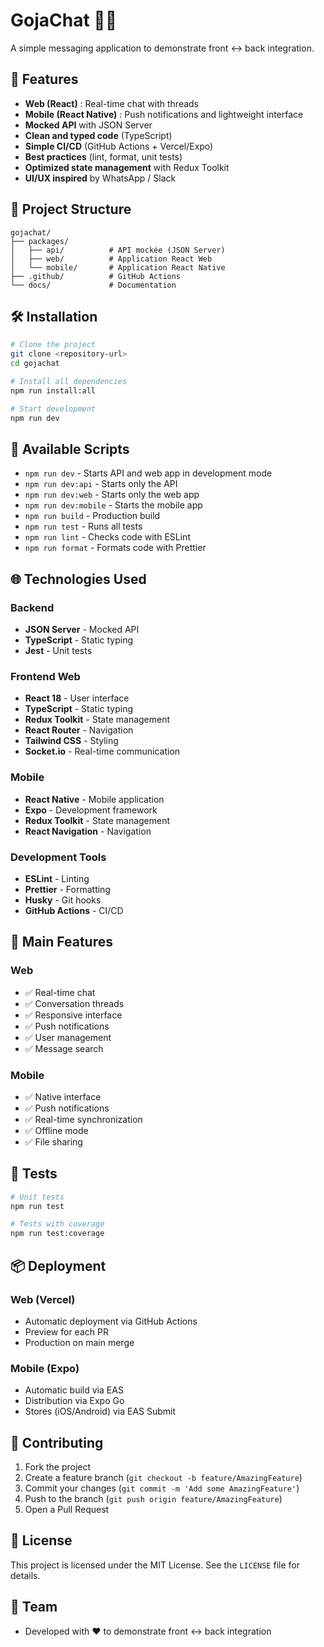# GojaChat 📱💬

A simple messaging application to demonstrate front ↔ back integration.

## 🚀 Features

- **Web (React)** : Real-time chat with threads
- **Mobile (React Native)** : Push notifications and lightweight interface
- **Mocked API** with JSON Server
- **Clean and typed code** (TypeScript)
- **Simple CI/CD** (GitHub Actions + Vercel/Expo)
- **Best practices** (lint, format, unit tests)
- **Optimized state management** with Redux Toolkit
- **UI/UX inspired** by WhatsApp / Slack

## 📁 Project Structure

```
gojachat/
├── packages/
│   ├── api/          # API mockée (JSON Server)
│   ├── web/          # Application React Web
│   └── mobile/       # Application React Native
├── .github/          # GitHub Actions
└── docs/             # Documentation
```

## 🛠️ Installation

```bash
# Clone the project
git clone <repository-url>
cd gojachat

# Install all dependencies
npm run install:all

# Start development
npm run dev
```

## 🚀 Available Scripts

- `npm run dev` - Starts API and web app in development mode
- `npm run dev:api` - Starts only the API
- `npm run dev:web` - Starts only the web app
- `npm run dev:mobile` - Starts the mobile app
- `npm run build` - Production build
- `npm run test` - Runs all tests
- `npm run lint` - Checks code with ESLint
- `npm run format` - Formats code with Prettier

## 🌐 Technologies Used

### Backend
- **JSON Server** - Mocked API
- **TypeScript** - Static typing
- **Jest** - Unit tests

### Frontend Web
- **React 18** - User interface
- **TypeScript** - Static typing
- **Redux Toolkit** - State management
- **React Router** - Navigation
- **Tailwind CSS** - Styling
- **Socket.io** - Real-time communication

### Mobile
- **React Native** - Mobile application
- **Expo** - Development framework
- **Redux Toolkit** - State management
- **React Navigation** - Navigation

### Development Tools
- **ESLint** - Linting
- **Prettier** - Formatting
- **Husky** - Git hooks
- **GitHub Actions** - CI/CD

## 📱 Main Features

### Web
- ✅ Real-time chat
- ✅ Conversation threads
- ✅ Responsive interface
- ✅ Push notifications
- ✅ User management
- ✅ Message search

### Mobile
- ✅ Native interface
- ✅ Push notifications
- ✅ Real-time synchronization
- ✅ Offline mode
- ✅ File sharing

## 🧪 Tests

```bash
# Unit tests
npm run test

# Tests with coverage
npm run test:coverage
```

## 📦 Deployment

### Web (Vercel)
- Automatic deployment via GitHub Actions
- Preview for each PR
- Production on main merge

### Mobile (Expo)
- Automatic build via EAS
- Distribution via Expo Go
- Stores (iOS/Android) via EAS Submit

## 🤝 Contributing

1. Fork the project
2. Create a feature branch (`git checkout -b feature/AmazingFeature`)
3. Commit your changes (`git commit -m 'Add some AmazingFeature'`)
4. Push to the branch (`git push origin feature/AmazingFeature`)
5. Open a Pull Request

## 📄 License

This project is licensed under the MIT License. See the `LICENSE` file for details.

## 👥 Team

- Developed with ❤️ to demonstrate front ↔ back integration
